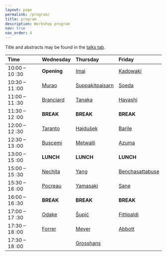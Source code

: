 ```yaml
---
layout: page
permalink: /program/
title: program
description: Workshop program
nav: true
nav_order: 4
---
```


Title and abstracts may be found in the [talks tab](https://jfqi2023.github.io/talks/).

| Time           | Wednesday                                                                                 | Thursday                                                                    | Friday                                                                          |
| :------------- | :---------------------------------------------------------------------------------------- | :-------------------------------------------------------------------------- | :------------------------------------------------------------------------------ |
| 10:00 – 10 :30 | **Opening**                                                                               | [Imai](https://www-imai.is.s.u-tokyo.ac.jp/members.html)                    | [Kadowaki](https://dblp.org/pid/36/7606.html)                                   |
| 10:30 – 11 :00 | [Murao](https://www.eve.phys.s.u-tokyo.ac.jp/php/members.php)                             | [Suppakitpaisarn](http://vorapong-sup.net/)                                 | [Soeda](https://www.nii.ac.jp/en/faculty/informatics/soeda_akihito/)            |
| 11:00 – 11 :30 | [Branciard](https://neel.cnrs.fr/les-chercheurs-et-techniciens/branciard-cyril)           | [Tanaka](https://www.eve.phys.s.u-tokyo.ac.jp/php/members.php)              | [Hayashi](https://qis1.ex.nii.ac.jp/quantumCenter/p_hayashi.html)               |
| 11:30 – 12 :00 | **BREAK**                                                                                 | **BREAK**                                                                   | **BREAK**                                                                       |
| 12:00 – 12 :30 | [Taranto](https://tarantophilip.github.io/)                                               | [Hajdušek](https://scholar.google.com.sg/citations?user=8DgauUcAAAAJ&hl=en) | [Barile](https://orcid.org/0000-0002-5122-0340)                                 |
| 12:30 – 13 :00 | [Buscemi](http://www.math.cm.is.nagoya-u.ac.jp/~buscemi/)                                 | [Metwalli](https://aqua.sfc.wide.ad.jp/members)                             | [Azuma](https://researchmap.jp/hirooazuma_quantph)                              |
| 13:00 – 15 :00 | **LUNCH**                                                                                 | **LUNCH**                                                                   | **LUNCH**                                                                       |
| 15:00 – 15 :30 | [Nechita](https://ion.nechita.net/about/)                                                 | [Yang](https://www.lip6.fr/actualite/personnes-fiche.php?ident=D2585)       | [Benchasattabuse](https://scholar.google.com/citations?user=FRsTsksAAAAJ&hl=en) |
| 15:30 – 16 :00 | [Pocreau](http://2007-2020.liglab.fr/fr/util/annuaire5b45.html?prenom=Pierre&nom=POCREAU) | [Yamasaki](https://www.hayatayamasaki.com/)                                 | [Sane](https://scholar.google.com/citations?user=YMJbS5wAAAAJ&hl=en)            |
| 16:00 – 16 :30 | **BREAK**                                                                                 | **BREAK**                                                                   | **BREAK**                                                                       |
| 17:00 – 17 :30 | [Odake](https://www.eve.phys.s.u-tokyo.ac.jp/php/members.php)                             | [Šupić](https://www.lip6.fr/actualite/personnes-fiche.php?ident=D2431)      | [Fittipaldi](https://qi.lip6.fr/people/paolo-fittipaldi/)                       |
| 17:30 – 18 :00 | [Forrer](https://www.eve.phys.s.u-tokyo.ac.jp/php/members.php)                            | [Meyer](https://www.lip6.fr/actualite/personnes-fiche.php?ident=D2412)      | [Abbott](https://alastair-abbott.github.io/)                                    |
| 17:30 – 18 :00 |                                                                                           | [Grosshans](https://www.lip6.fr/actualite/personnes-fiche.php?ident=P1445)  |                                                                                 |

                            



<!---




| Time           | Wednesday   | Thursday  | Friday    |
| :------------- | :---------- | :-------- | :-------- |
| 09:30 – 10 :00 | **Opening** | ---       | ---       |
| 10:00 – 10 :30 | TALK 1      | TALK 9    | TALK 17   |
| 10:30 – 11 :00 | TALK 2      | TALK 10   | TALK 18   |
| 11:00 – 11 :30 | **BREAK**   | **BREAK** | **BREAK** |
| 11:30 – 12 :00 | TALK 3      | TALK 11   | TALK 19   |
| 12:00 – 12 :30 | TALK 4      | TALK 12   | TALK 20   |
| 12:30 – 14 :30 | **LUNCH**   | **LUNCH** | **LUNCH** |
| 14:30 – 15 :00 | TALK 5      | TALK 13   | TALK 21   |
| 15:00 – 15 :30 | TALK 6      | TALK 14   | TALK 22   |
| 15:30 – 16 :00 | **BREAK**   | **BREAK** | **BREAK** |
| 16:30 – 17 :00 | TALK 7      | TALK 15   | TALK 23   |
| 16:30 – 17 :00 | TALK 8      | TALK 16   | TALK 24   |

| Time           | Wednesday   | Thursday        | Friday          |
| :------------- | :---------- | :-------------- | :-------------- |
| 09:30 – 10 :00 | **Opening** | ---             | ---             |
| 10:00 – 10 :30 | Murao       | Imai            | Soeda           |
| 10:30 – 11 :00 | Branciard   | Suppakitpaisarn | Azuma           |
| 11:00 – 11 :30 | **BREAK**   | **BREAK**       | **BREAK**       |
| 11:30 – 12 :00 | Taranto     | Hajdušek        | Barile          |
| 12:00 – 12 :30 | Buscemi     | Metwalli        | Fittipaldi      |
| 12:30 – 14 :30 | **LUNCH**   | **LUNCH**       | **LUNCH**       |
| 14:30 – 15 :00 | Nechita     | Yang            | Benchasattabuse |
| 15:00 – 15 :30 | Pocreau     | Yamasaki        | Sane            |
| 15:30 – 16 :00 | **BREAK**   | **BREAK**       | **BREAK**       |
| 16:30 – 17 :00 | Odake       | Šupić           | Abbott          |
| 16:30 – 17 :00 | Forrer      | Meyer           | Hayashi         |
-->